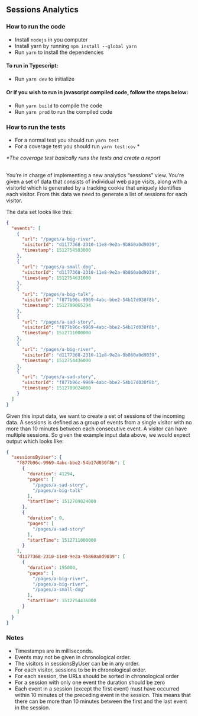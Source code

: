 ## Sessions Analytics

### How to run the code

- Install `nodejs` in you computer
- Install yarn by running `npm install --global yarn`
- Run `yarn` to install the dependencies

#### To run in Typescript:

- Run `yarn dev` to initialize

#### Or if you wish to run in javascript compiled code, follow the steps below:

- Run `yarn build` to compile the code
- Run `yarn prod` to run the compiled code

### How to run the tests

- For a normal test you should run `yarn test`
- For a coverage test you should run `yarn test:cov` *

*\*The coverage test basically runs the tests and create a report*

##

You’re in charge of implementing a new analytics “sessions” view. You’re given a set of data that consists of individual web page visits, along with a visitorId which is generated by a tracking cookie that uniquely identifies each visitor. From this data we need to generate a list of sessions for each visitor.

The data set looks like this:

```json
{
  "events": [
    {
      "url": "/pages/a-big-river",
      "visitorId": "d1177368-2310-11e8-9e2a-9b860a0d9039",
      "timestamp": 1512754583000
    },
    {
      "url": "/pages/a-small-dog",
      "visitorId": "d1177368-2310-11e8-9e2a-9b860a0d9039",
      "timestamp": 1512754631000
    },
    {
      "url": "/pages/a-big-talk",
      "visitorId": "f877b96c-9969-4abc-bbe2-54b17d030f8b",
      "timestamp": 1512709065294
    },
    {
      "url": "/pages/a-sad-story",
      "visitorId": "f877b96c-9969-4abc-bbe2-54b17d030f8b",
      "timestamp": 1512711000000
    },
    {
      "url": "/pages/a-big-river",
      "visitorId": "d1177368-2310-11e8-9e2a-9b860a0d9039",
      "timestamp": 1512754436000
    },
    {
      "url": "/pages/a-sad-story",
      "visitorId": "f877b96c-9969-4abc-bbe2-54b17d030f8b",
      "timestamp": 1512709024000
    }
  ]
}
```

Given this input data, we want to create a set of sessions of the incoming data. A sessions is defined as a group of events from a single visitor with no more than 10 minutes between each consecutive event. A visitor can have multiple sessions. So given the example input data above, we would expect output which looks like:

```json
{
  "sessionsByUser": {
    "f877b96c-9969-4abc-bbe2-54b17d030f8b": [
      {
        "duration": 41294,
        "pages": [
          "/pages/a-sad-story",
          "/pages/a-big-talk"
        ],
        "startTime": 1512709024000
      },
      {
        "duration": 0,
        "pages": [
          "/pages/a-sad-story"
        ],
        "startTime": 1512711000000
      }
    ],
    "d1177368-2310-11e8-9e2a-9b860a0d9039": [
      {
        "duration": 195000,
        "pages": [
          "/pages/a-big-river",
          "/pages/a-big-river",
          "/pages/a-small-dog"
        ],
        "startTime": 1512754436000
      }
    ]
  }
}
```

### Notes

* Timestamps are in milliseconds.
* Events may not be given in chronological order.
* The visitors in sessionsByUser can be in any order.
* For each visitor, sessions to be in chronological order.
* For each session, the URLs should be sorted in chronological order
* For a session with only one event the duration should be zero
* Each event in a session (except the first event) must have occurred within 10 minutes of the preceding event in the session. This means that there can be more than 10 minutes between the first and the last event in the session.
